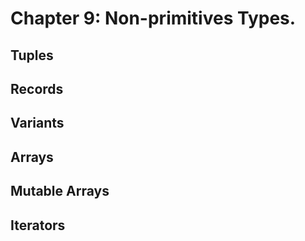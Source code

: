 # Chapter 9: Non-primitives Types.
## Tuples
## Records
## Variants
## Arrays
## Mutable Arrays
## Iterators